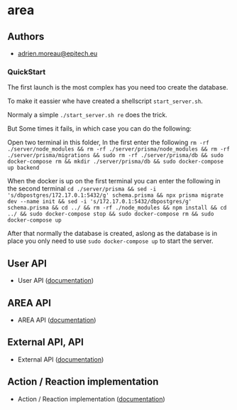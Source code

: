 # area
## **Authors**

- adrien.moreau@epitech.eu

### **QuickStart**

The first launch is the most complex has you need too create the database.

To make it eassier whe have created a shellscript `start_server.sh`.

Normaly a simple `./start_server.sh re` does the trick.

But Some times it fails, in which case you can do the following:

Open two terminal in this folder, In the first enter the following `rm -rf ./server/node_modules && rm -rf ./server/prisma/node_modules && rm -rf ./server/prisma/migrations && sudo rm -rf ./server/prisma/db && sudo docker-compose rm && mkdir ./server/prisma/db && sudo docker-compose up backend`

When the docker is up on the first terminal you can enter the following in the second terminal `cd ./server/prisma && sed -i 's/dbpostgres/172.17.0.1:5432/g' schema.prisma && npx prisma migrate dev --name init && sed -i 's/172.17.0.1:5432/dbpostgres/g' schema.prisma && cd ../ && rm -rf ./node_modules && npm install && cd ../ && sudo docker-compose stop && sudo docker-compose rm && sudo docker-compose up`

After that normally the database is created, aslong as the database is in place you only need to use `sudo docker-compose up` to start the server.

## **User API**

- User API ([documentation](./server/src/controllers/user/README.md))

## **AREA API**

- AREA API ([documentation](./server/src/controllers/job/README.md))

## **External API, API**

- External API ([documentation](./server/src/controllers/api_access/README.md))

## **Action / Reaction implementation**

- Action / Reaction implementation ([documentation](./server/src/area/README.md))